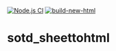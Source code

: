 [![Node.js CI](https://github.com/n00bcodr/sotd_sheettohtml/actions/workflows/site-update-workflow.yml/badge.svg)](https://github.com/n00bcodr/sotd_sheettohtml/actions/workflows/site-update-workflow.yml)
[![build-new-html](https://github.com/n00bcodr/sotd_sheettohtml/actions/workflows/pages/pages-build-deployment/badge.svg)](https://github.com/n00bcodr/sotd_sheettohtml/actions/workflows/pages/pages-build-deployment)

# sotd_sheettohtml
